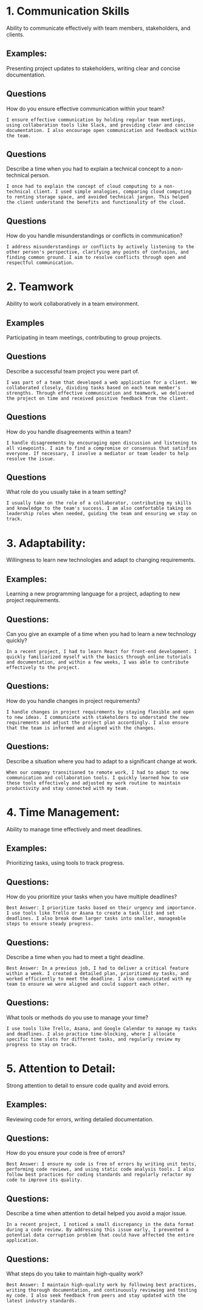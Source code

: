 # 1. Communication Skills

Ability to communicate effectively with team members, stakeholders, and clients.

## Examples:

Presenting project updates to stakeholders, writing clear and concise documentation.

## Questions

How do you ensure effective communication within your team?

    I ensure effective communication by holding regular team meetings, using collaboration tools like Slack, and providing clear and concise documentation. I also encourage open communication and feedback within the team.

## Questions

Describe a time when you had to explain a technical concept to a non-technical person.

    I once had to explain the concept of cloud computing to a non-technical client. I used simple analogies, comparing cloud computing to renting storage space, and avoided technical jargon. This helped the client understand the benefits and functionality of the cloud.

## Questions

How do you handle misunderstandings or conflicts in communication?

    I address misunderstandings or conflicts by actively listening to the other person's perspective, clarifying any points of confusion, and finding common ground. I aim to resolve conflicts through open and respectful communication.

# 2. Teamwork

Ability to work collaboratively in a team environment.

## Examples

Participating in team meetings, contributing to group projects.

## Questions

Describe a successful team project you were part of.

    I was part of a team that developed a web application for a client. We collaborated closely, dividing tasks based on each team member's strengths. Through effective communication and teamwork, we delivered the project on time and received positive feedback from the client.

## Questions

How do you handle disagreements within a team?

    I handle disagreements by encouraging open discussion and listening to all viewpoints. I aim to find a compromise or consensus that satisfies everyone. If necessary, I involve a mediator or team leader to help resolve the issue.

## Questions

What role do you usually take in a team setting?

    I usually take on the role of a collaborator, contributing my skills and knowledge to the team's success. I am also comfortable taking on leadership roles when needed, guiding the team and ensuring we stay on track.

# 3. Adaptability:

Willingness to learn new technologies and adapt to changing requirements.

## Examples:

Learning a new programming language for a project, adapting to new project requirements.

## Questions:

Can you give an example of a time when you had to learn a new technology quickly?

    In a recent project, I had to learn React for front-end development. I quickly familiarized myself with the basics through online tutorials and documentation, and within a few weeks, I was able to contribute effectively to the project.
    
## Questions:
How do you handle changes in project requirements?

    I handle changes in project requirements by staying flexible and open to new ideas. I communicate with stakeholders to understand the new requirements and adjust the project plan accordingly. I also ensure that the team is informed and aligned with the changes.
    
## Questions:

Describe a situation where you had to adapt to a significant change at work.


    When our company transitioned to remote work, I had to adapt to new communication and collaboration tools. I quickly learned how to use these tools effectively and adjusted my work routine to maintain productivity and stay connected with my team.

# 4. Time Management:

Ability to manage time effectively and meet deadlines.

## Examples:

Prioritizing tasks, using tools to track progress.

## Questions:

How do you prioritize your tasks when you have multiple deadlines?

    Best Answer: I prioritize tasks based on their urgency and importance. I use tools like Trello or Asana to create a task list and set deadlines. I also break down larger tasks into smaller, manageable steps to ensure steady progress.
    
## Questions:

Describe a time when you had to meet a tight deadline.

    Best Answer: In a previous job, I had to deliver a critical feature within a week. I created a detailed plan, prioritized my tasks, and worked efficiently to meet the deadline. I also communicated with my team to ensure we were aligned and could support each other.

## Questions:

What tools or methods do you use to manage your time?


    I use tools like Trello, Asana, and Google Calendar to manage my tasks and deadlines. I also practice time-blocking, where I allocate specific time slots for different tasks, and regularly review my progress to stay on track.

# 5. Attention to Detail:

Strong attention to detail to ensure code quality and avoid errors.

## Examples:

Reviewing code for errors, writing detailed documentation.

## Questions:
How do you ensure your code is free of errors?


    Best Answer: I ensure my code is free of errors by writing unit tests, performing code reviews, and using static code analysis tools. I also follow best practices for coding standards and regularly refactor my code to improve its quality.
## Questions:

Describe a time when attention to detail helped you avoid a major issue.

    In a recent project, I noticed a small discrepancy in the data format during a code review. By addressing this issue early, I prevented a potential data corruption problem that could have affected the entire application.

## Questions:
What steps do you take to maintain high-quality work?

    Best Answer: I maintain high-quality work by following best practices, writing thorough documentation, and continuously reviewing and testing my code. I also seek feedback from peers and stay updated with the latest industry standards.
